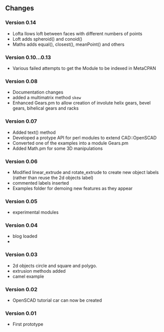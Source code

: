 ## Changes

### Version 0.14
* Lofta llows loft between faces with different numbers of points
* Loft adds spheroid() and conoid()
* Maths adds equal(), closest(), meanPoint() and others

### Version 0.10...0.13
* Various failed attempts to get the Module to be indexed in MetaCPAN

### Version 0.08
* Documentation changes
* added a multimatrix method `skew`
* Enhanced Gears.pm to allow creation of involute helix gears, bevel gears, bihelical gears and racks

### Version 0.07
* Added text() method
* Developed a protype API for perl modules to extend CAD::OpenSCAD
* Converted one of the examples into a module Gears.pm
* Added Math.pm for some 3D manipulations

### Version 0.06 
* Modified linear_extrude and rotate_extrude to create new object labels (rather than reuse the 2d objects label)
* commented labels inserted
* Examples folder for demoing new features as they appear

### Version 0.05
* experimental modules

### Version 0.04 
* blog loaded
* 
### Version 0.03 
* 2d objects circle and square and polygo.
* extrusion methods added
* camel example

### Version 0.02 
* OpenSCAD tutorial car can now be created

### Version 0.01 
* First prototype
